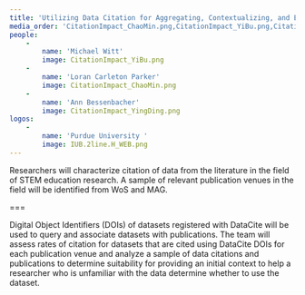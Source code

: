 ```yaml
---
title: 'Utilizing Data Citation for Aggregating, Contextualizing, and Engaging with Research Data in STEM Education Research'
media_order: 'CitationImpact_ChaoMin.png,CitationImpact_YiBu.png,CitationImpact_YingDing.png,nanjing university logo.png,IUB.2line.H_WEB.png'
people:
    -
        name: 'Michael Witt'
        image: CitationImpact_YiBu.png
    -
        name: 'Loran Carleton Parker'
        image: CitationImpact_ChaoMin.png
    -
        name: 'Ann Bessenbacher'
        image: CitationImpact_YingDing.png
logos:
    -
        name: 'Purdue University '
        image: IUB.2line.H_WEB.png
---
```


Researchers will characterize citation of data from the literature in the field of STEM education research. A sample of relevant publication venues in the field will be identified from WoS and MAG. 

===

Digital Object Identifiers (DOIs) of datasets registered with DataCite will be used to query and associate datasets with publications. The team will assess rates of citation for datasets that are cited using DataCite DOIs for each publication venue and analyze a sample of data citations and publications to determine suitability for providing an initial context to help a researcher who is unfamiliar with the data determine whether to use the dataset.